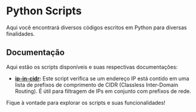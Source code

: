 # Python Scripts

Aqui você encontrará diversos códigos escritos em Python para diversas finalidades.

## Documentação

Aqui estão os scripts disponíveis e suas respectivas documentações:

- **[ip-in-cidr](https://github.com/S4TURN0/budega-do-codigo/tree/main/python-scripts/readme-ip-in-cidr.md):** Este script verifica se um endereço IP está contido em uma lista de prefixos de comprimento de CIDR (Classless Inter-Domain Routing). É útil para filtragem de IPs em conjunto com prefixos de rede.

Fique à vontade para explorar os scripts e suas funcionalidades!